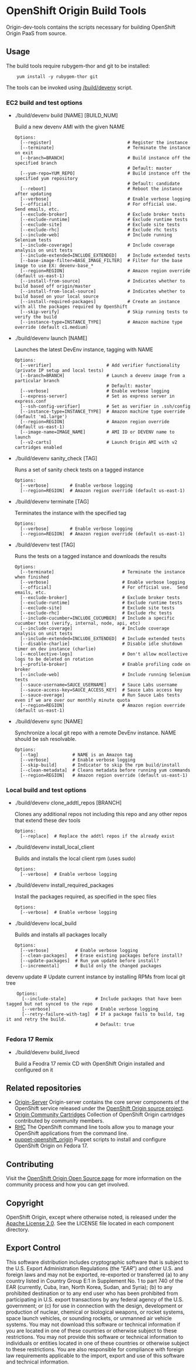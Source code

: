 # OpenShift Origin Build Tools

Origin-dev-tools contains the scripts necessary for building OpenShift Origin PaaS from source. 

## Usage

The build tools require rubygem-thor and git to be installed:

		yum install -y rubygem-thor git

The tools can be invoked using [/build/devenv](https://github.com/openshift/origin-dev-tools/blob/master/build/devenv) script.

### EC2 build and test options

  * ./build/devenv build [NAME] [BUILD_NUM]

	Build a new devenv AMI with the given NAME

		Options:
		  [--register]                             # Register the instance
		  [--terminate]                            # Terminate the instance on exit
		  [--branch=BRANCH]                        # Build instance off the specified branch
		                                           # Default: master
		  [--yum-repo=YUM_REPO]                    # Build instance off the specified yum repository
		                                           # Default: candidate
		  [--reboot]                               # Reboot the instance after updating
		  [--verbose]                              # Enable verbose logging
		  [--official]                             # For official use.  Send emails, etc.
		  [--exclude-broker]                       # Exclude broker tests
		  [--exclude-runtime]                      # Exclude runtime tests
		  [--exclude-site]                         # Exclude site tests
		  [--exclude-rhc]                          # Exclude rhc tests
		  [--include-web]                          # Include running Selenium tests
		  [--include-coverage]                     # Include coverage analysis on unit tests
		  [--include-extended=INCLUDE_EXTENDED]    # Include extended tests
		  [--base-image-filter=BASE_IMAGE_FILTER]  # Filter for the base image to use EX: devenv-base_*
		  [--region=REGION]                        # Amazon region override (default us-east-1)
		  [--install-from-source]                  # Indicates whether to build based off origin/master
		  [--install-from-local-source]            # Indicates whether to build based on your local source
		  [--install-required-packages]            # Create an instance with all the packages required by OpenShift
		  [--skip-verify]                          # Skip running tests to verify the build
		  [--instance-type=INSTANCE_TYPE]          # Amazon machine type override (default c1.medium)

  * ./build/devenv launch [NAME]

	Launches the latest DevEnv instance, tagging with NAME

		Options:
		  [--verifier]                     # Add verifier functionality (private IP setup and local tests)
		  [--branch=BRANCH]                # Launch a devenv image from a particular branch
		                                   # Default: master
		  [--verbose]                      # Enable verbose logging
		  [--express-server]               # Set as express server in express.conf
		  [--ssh-config-verifier]          # Set as verifier in .ssh/config
		  [--instance-type=INSTANCE_TYPE]  # Amazon machine type override (default 'm1.large')
		  [--region=REGION]                # Amazon region override (default us-east-1)
		  [--image-name=IMAGE_NAME]        # AMI ID or DEVENV name to launch
		  [--v2-carts]                     # Launch Origin AMI with v2 cartridges enabled

  * ./build/devenv sanity_check [TAG]

	Runs a set of sanity check tests on a tagged instance

		Options:
		  [--verbose]        # Enable verbose logging
		  [--region=REGION]  # Amazon region override (default us-east-1)

  * ./build/devenv terminate [TAG]

	Terminates the instance with the specified tag

		Options:
		  [--verbose]        # Enable verbose logging
		  [--region=REGION]  # Amazon region override (default us-east-1)

  * ./build/devenv test [TAG]

	Runs the tests on a tagged instance and downloads the results

		Options:
		  [--terminate]                          # Terminate the instance when finished
		  [--verbose]                            # Enable verbose logging
		  [--official]                           # For official use.  Send emails, etc.
		  [--exclude-broker]                     # Exclude broker tests
		  [--exclude-runtime]                    # Exclude runtime tests
		  [--exclude-site]                       # Exclude site tests
		  [--exclude-rhc]                        # Exclude rhc tests
		  [--include-cucumber=INCLUDE_CUCUMBER]  # Include a specific cucumber test (verify, internal, node, api, etc)
		  [--include-coverage]                   # Include coverage analysis on unit tests
		  [--include-extended=INCLUDE_EXTENDED]  # Include extended tests
		  [--disable-charlie]                    # Disable idle shutdown timer on dev instance (charlie)
		  [--mcollective-logs]                   # Don't allow mcollective logs to be deleted on rotation
		  [--profile-broker]                     # Enable profiling code on broker
		  [--include-web]                        # Include running Selenium tests
		  [--sauce-username=SAUCE_USERNAME]      # Sauce Labs username
		  [--sauce-access-key=SAUCE_ACCESS_KEY]  # Sauce Labs access key
		  [--sauce-overage]                      # Run Sauce Labs tests even if we are over our monthly minute quota
		  [--region=REGION]                      # Amazon region override (default us-east-1)

  * ./build/devenv sync [NAME]

	Synchronize a local git repo with a remote DevEnv instance. NAME should be ssh resolvable.

		Options:
		  [--tag]             # NAME is an Amazon tag
		  [--verbose]         # Enable verbose logging
		  [--skip-build]      # Indicator to skip the rpm build/install
		  [--clean-metadata]  # Cleans metadata before running yum commands
		  [--region=REGION]   # Amazon region override (default us-east-1)

### Local build and test options
	
  * ./build/devenv clone_addtl_repos [BRANCH]

	Clones any additional repos not including this repo and any other repos that extend these dev tools
	
		Options:
		  [--replace]  # Replace the addtl repos if the already exist

  * ./build/devenv install_local_client

	Builds and installs the local client rpm (uses sudo)
	
		Options:
		  [--verbose]  # Enable verbose logging

  * ./build/devenv install_required_packages

	Install the packages required, as specified in the spec files
	
		Options:
		  [--verbose]  # Enable verbose logging

  * ./build/devenv local_build

	Builds and installs all packages locally
	
		Options:
		  [--verbose]          # Enable verbose logging
		  [--clean-packages]   # Erase existing packages before install?
		  [--update-packages]  # Run yum update before install?
		  [--incremental]      # Build only the changed packages

  devenv update                     # Update current instance by installing RPMs from local git tree

		Options:
		  [--include-stale]           # Include packages that have been tagged but not synced to the repo
		  [--verbose]                 # Enable verbose logging
		  [--retry-failure-with-tag]  # If a package fails to build, tag it and retry the build.
		                              # Default: true


### Fedora 17 Remix

  * ./build/devenv build_livecd

	Build a Feodra 17 remix CD with OpenShift Origin installed and configured on it


## Related repositories

 * [Origin-Server](https://github.com/openshift/origin-server) Origin-server contains the core server components of the OpenShift service released under the [OpenShift Origin source
project](https://openshift.redhat.com/community/open-source).
 * [Origin Community Cartridges](https://github.com/openshift/origin-community-cartridges) Collection of OpenShift Origin cartridges contributed by community members.
 * [RHC](https://github.com/openshift/rhc) The OpenShift command line tools allow you to manage your OpenShift applications from the command line.
 * [puppet-openshift_origin](https://github.com/openshift/puppet-openshift_origin) Puppet scripts to install and configure OpenShift Origin on Fedora 17.

## Contributing

Visit the [OpenShift Origin Open Source
page](https://openshift.redhat.com/community/open-source) for more
information on the community process and how you can get involved.


## Copyright

OpenShift Origin, except where otherwise noted, is released under the
[Apache License 2.0](http://www.apache.org/licenses/LICENSE-2.0.html).
See the LICENSE file located in each component directory.

## Export Control

This software distribution includes cryptographic software that is
subject to the U.S. Export Administration Regulations (the “*EAR*”) and
other U.S. and foreign laws and may not be exported, re-exported or
transferred (a) to any country listed in Country Group E:1 in Supplement
No. 1 to part 740 of the EAR (currently, Cuba, Iran, North Korea, Sudan,
and Syria); (b) to any prohibited destination or to any end user who has
been prohibited from participating in U.S. export transactions by any
federal agency of the U.S. government; or (c) for use in connection with
the design, development or production of nuclear, chemical or biological
weapons, or rocket systems, space launch vehicles, or sounding rockets,
or unmanned air vehicle systems. You may not download this software or
technical information if you are located in one of these countries or
otherwise subject to these restrictions. You may not provide this
software or technical information to individuals or entities located in
one of these countries or otherwise subject to these restrictions. You
are also responsible for compliance with foreign law requirements
applicable to the import, export and use of this software and technical
information.
